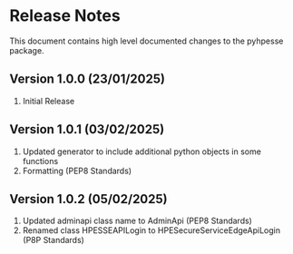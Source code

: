 # Release Notes
This document contains high level documented changes to the pyhpesse package.

## Version 1.0.0 (23/01/2025) 
1. Initial Release

## Version 1.0.1 (03/02/2025) 
1. Updated generator to include additional python objects in some functions 
2. Formatting (PEP8 Standards) 

## Version 1.0.2 (05/02/2025) 
1. Updated adminapi class name to AdminApi (PEP8 Standards) 
2. Renamed class HPESSEAPILogin to HPESecureServiceEdgeApiLogin (P8P Standards) 
